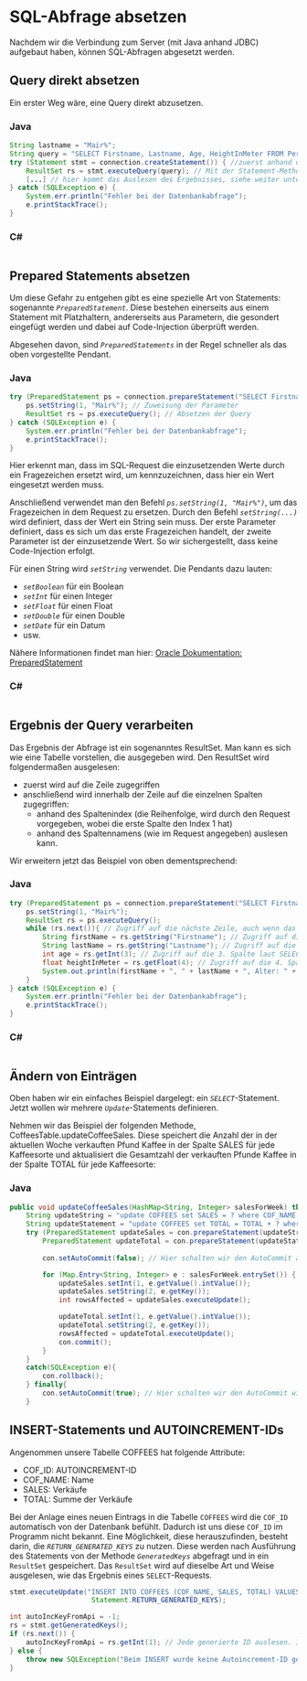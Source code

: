 # SQL-Abfrage absetzen

Nachdem wir die Verbindung zum Server (mit Java anhand JDBC) aufgebaut haben, können SQL-Abfragen abgesetzt werden. 

## Query direkt absetzen

Ein erster Weg wäre, eine Query direkt abzusetzen. 

### Java

```java
String lastname = "Mair%";
String query = "SELECT Firstname, Lastname, Age, HeightInMeter FROM Person WHERE Lastname LIKE " + lastname;
try (Statement stmt = connection.createStatement()) { //zuerst anhand der Connection ein Statement erstellen
    ResultSet rs = stmt.executeQuery(query); // Mit der Statement-Methode executeQuery kann eine Query 1:1 ausgeführt werden
    [...] // hier kommt das Auslesen des Ergebnisses, siehe weiter unten
} catch (SQLException e) {
    System.err.println("Fehler bei der Datenbankabfrage");
    e.printStackTrace();
}
```

### C#

```csharp

```

## Prepared Statements absetzen

Um diese Gefahr zu entgehen gibt es eine spezielle Art von Statements: sogenannte *`PreparedStatement`*. Diese bestehen einerseits aus einem Statement mit Platzhaltern, andererseits aus Parametern, die gesondert eingefügt werden und dabei auf Code-Injection überprüft werden.

Abgesehen davon, sind *`PreparedStatements`* in der Regel schneller als das oben vorgestellte Pendant. 

### Java

```java
try (PreparedStatement ps = connection.prepareStatement("SELECT Firstname, Lastname, Age, HeightInMeter FROM Person WHERE Lastname LIKE ?");) { // Definition des Statements
    ps.setString(1, "Mair%"); // Zuweisung der Parameter
    ResultSet rs = ps.executeQuery(); // Absetzen der Query
} catch (SQLException e) {
    System.err.println("Fehler bei der Datenbankabfrage");
    e.printStackTrace();
}
```

Hier erkennt man, dass im SQL-Request die einzusetzenden Werte durch ein Fragezeichen ersetzt wird, um kennzuzeichnen, dass hier ein Wert eingesetzt werden muss.

Anschließend verwendet man den Befehl *`ps.setString(1, "Mair%")`*, um das Fragezeichen in dem Request zu ersetzen. Durch den Befehl *`setString(...)`* wird definiert, dass der Wert ein String sein muss. Der erste Parameter definiert, dass es sich um das erste Fragezeichen handelt, der zweite Parameter ist der einzusetzende Wert. So wir sichergestellt, dass keine Code-Injection erfolgt. 

Für einen String wird *`setString`* verwendet. Die Pendants dazu lauten:
- *`setBoolean`* für ein Boolean
- *`setInt`* für einen Integer
- *`setFloat`* für einen Float 
- *`setDouble`* für einen Double
- *`setDate`* für ein Datum 
- usw.

Nähere Informationen findet man hier: [Oracle Dokumentation: PreparedStatement](https://docs.oracle.com/javase/8/docs/api/java/sql/PreparedStatement.html)

### C#

```csharp

```

## Ergebnis der Query verarbeiten

Das Ergebnis der Abfrage ist ein sogenanntes ResultSet. Man kann es sich wie eine Tabelle vorstellen, die ausgegeben wird. Den ResultSet wird folgendermaßen ausgelesen:
- zuerst wird auf die Zeile zugegriffen
- anschließend wird innerhalb der Zeile auf die einzelnen Spalten zugegriffen:
    - anhand des Spaltenindex (die Reihenfolge, wird durch den Request vorgegeben, wobei die erste Spalte den Index 1 hat) 
    - anhand des Spaltennamens (wie im Request angegeben) auslesen kann.

Wir erweitern jetzt das Beispiel von oben dementsprechend:

### Java

```java
try (PreparedStatement ps = connection.prepareStatement("SELECT Firstname, Lastname, Age, HeightInMeter FROM Person WHERE Lastname LIKE ?");) {
    ps.setString(1, "Mair%");
    ResultSet rs = ps.executeQuery();
    while (rs.next()){ // Zugriff auf die nächste Zeile, auch wenn das Ergebnis nur 1 Zeile hat!
        String firstName = rs.getString("Firstname"); // Zugriff auf die Spalte mit dem Namen "Firstname"
        String lastName = rs.getString("Lastname"); // Zugriff auf die Spalte mit dem Namen "Lastname"
        int age = rs.getInt(3); // Zugriff auf die 3. Spalte laut SELECT: Age
        float heightInMeter = rs.getFloat(4); // Zugriff auf die 4. Spalte laut SELECT: HeightInMeter
        System.out.println(firstName + ", " + lastName + ", Alter: " + age + ", Größe: " + heightInMeter);
    }
} catch (SQLException e) {
    System.err.println("Fehler bei der Datenbankabfrage");
    e.printStackTrace();
}
```

### C#

```csharp

```

## Ändern von Einträgen

Oben haben wir ein einfaches Beispiel dargelegt: ein *`SELECT`*-Statement. Jetzt wollen wir mehrere *`Update`*-Statements definieren.

Nehmen wir das Beispiel der folgenden Methode, CoffeesTable.updateCoffeeSales. Diese speichert die Anzahl der in der aktuellen Woche verkauften Pfund Kaffee in der Spalte SALES für jede Kaffeesorte und
aktualisiert die Gesamtzahl der verkauften Pfunde Kaffee in der Spalte TOTAL für jede
Kaffeesorte:

### Java

```java
public void updateCoffeeSales(HashMap<String, Integer> salesForWeek) throws SQLException {
    String updateString = "update COFFEES set SALES = ? where COF_NAME = ?";
    String updateStatement = "update COFFEES set TOTAL = TOTAL + ? where COF_NAME = ?";
    try (PreparedStatement updateSales = con.prepareStatement(updateString);
        PreparedStatement updateTotal = con.prepareStatement(updateStatement)){
        
        con.setAutoCommit(false); // Hier schalten wir den AutoCommit aus, um sicherzustellen, dass all unsere beiden Updates im Rahmen einer Transaktion durchgeführt werden und unsere Daten in der Datenbank konsistent bleiben

        for (Map.Entry<String, Integer> e : salesForWeek.entrySet()) { // 
            updateSales.setInt(1, e.getValue().intValue());
            updateSales.setString(2, e.getKey());
            int rowsAffected = updateSales.executeUpdate();

            updateTotal.setInt(1, e.getValue().intValue());
            updateTotal.setString(2, e.getKey());
            rowsAffected = updateTotal.executeUpdate(); 
            con.commit();
        }
    }
    catch(SQLException e){
        con.rollback();
    } finally{
        con.setAutoCommit(true); // Hier schalten wir den AutoCommit wieder ein. 
    }
```

## INSERT-Statements und AUTOINCREMENT-IDs

Angenommen unsere Tabelle COFFEES hat folgende Attribute:
- COF_ID: AUTOINCREMENT-ID
- COF_NAME: Name
- SALES: Verkäufe
- TOTAL: Summe der Verkäufe

Bei der Anlage eines neuen Eintrags in die Tabelle `COFFEES` wird die `COF_ID` automatisch von der Datenbank befühlt. Dadurch ist uns diese `COF_ID` im Programm nicht bekannt. Eine Möglichkeit, diese herauszufinden, besteht darin, die *`RETURN_GENERATED_KEYS`* zu nutzen. Diese werden  nach Ausführung des Statements von der Methode *`GeneratedKeys`* abgefragt und in ein `ResultSet` gespeichert. Das `ResultSet` wird auf dieselbe Art und Weise ausgelesen, wie das Ergebnis eines `SELECT`-Requests. 

```java
stmt.executeUpdate("INSERT INTO COFFEES (COF_NAME, SALES, TOTAL) VALUES ('BARISTA', 0, 0)",
                    Statement.RETURN_GENERATED_KEYS);

int autoIncKeyFromApi = -1;
rs = stmt.getGeneratedKeys();
if (rs.next()) {
    autoIncKeyFromApi = rs.getInt(1); // Jede generierte ID auslesen. In diesem Beispiel wurde nur ein Datenset erstellt.
} else {
    throw new SQLException("Beim INSERT wurde keine Autoincrement-ID generiert");
}
```

